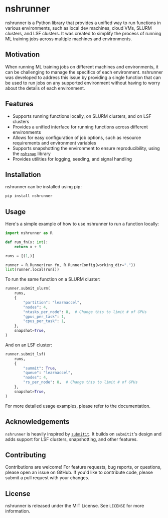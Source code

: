 # nshrunner

nshrunner is a Python library that provides a unified way to run functions in various environments, such as local dev machines, cloud VMs, SLURM clusters, and LSF clusters. It was created to simplify the process of running ML training jobs across multiple machines and environments.

## Motivation

When running ML training jobs on different machines and environments, it can be challenging to manage the specifics of each environment. nshrunner was developed to address this issue by providing a single function that can be used to run jobs on any supported environment without having to worry about the details of each environment.

## Features

- Supports running functions locally, on SLURM clusters, and on LSF clusters
- Provides a unified interface for running functions across different environments
- Allows for easy configuration of job options, such as resource requirements and environment variables
- Supports snapshotting the environment to ensure reproducibility, using the [`nshsnap`](https://www.github.com/nimashoghi/nshsnap) library
- Provides utilities for logging, seeding, and signal handling

## Installation

nshrunner can be installed using pip:

```bash
pip install nshrunner
```

## Usage

Here's a simple example of how to use nshrunner to run a function locally:

```python
import nshrunner as R

def run_fn(x: int):
    return x + 5

runs = [(1,)]

runner = R.Runner(run_fn, R.RunnerConfig(working_dir="."))
list(runner.local(runs))
```

To run the same function on a SLURM cluster:

```python
runner.submit_slurm(
    runs,
    {
        "partition": "learnaccel",
        "nodes": 4,
        "ntasks_per_node": 8,  # Change this to limit # of GPUs
        "gpus_per_task": 1,
        "cpus_per_task": 1,
    },
    snapshot=True,
)
```

And on an LSF cluster:

```python
runner.submit_lsf(
    runs,
    {
        "summit": True,
        "queue": "learnaccel",
        "nodes": 4,
        "rs_per_node": 8,  # Change this to limit # of GPUs
    },
    snapshot=True,
)
```

For more detailed usage examples, please refer to the documentation.

## Acknowledgements

`nshrunner` is heavily inspired by [`submitit`](https://github.com/facebookincubator/submitit). It builds on `submitit`'s design and adds support for LSF clusters, snapshotting, and other features.

## Contributing

Contributions are welcome! For feature requests, bug reports, or questions, please open an issue on GitHub. If you'd like to contribute code, please submit a pull request with your changes.

## License

nshrunner is released under the MIT License. See `LICENSE` for more information.
